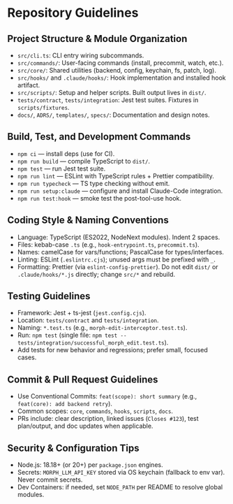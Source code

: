 # Repository Guidelines

## Project Structure & Module Organization
- `src/cli.ts`: CLI entry wiring subcommands.
- `src/commands/`: User-facing commands (install, precommit, watch, etc.).
- `src/core/`: Shared utilities (backend, config, keychain, fs, patch, log).
- `src/hooks/` and `.claude/hooks/`: Hook implementation and installed hook artifact.
- `src/scripts/`: Setup and helper scripts. Built output lives in `dist/`.
- `tests/contract`, `tests/integration`: Jest test suites. Fixtures in `scripts/fixtures`.
- `docs/`, `ADRS/`, `templates/`, `specs/`: Documentation and design notes.

## Build, Test, and Development Commands
- `npm ci` — install deps (use for CI).
- `npm run build` — compile TypeScript to `dist/`.
- `npm test` — run Jest test suite.
- `npm run lint` — ESLint with TypeScript rules + Prettier compatibility.
- `npm run typecheck` — TS type checking without emit.
- `npm run setup:claude` — configure and install Claude-Code integration.
- `npm run test:hook` — smoke test the post-tool-use hook.

## Coding Style & Naming Conventions
- Language: TypeScript (ES2022, NodeNext modules). Indent 2 spaces.
- Files: kebab-case `.ts` (e.g., `hook-entrypoint.ts`, `precommit.ts`).
- Names: camelCase for vars/functions; PascalCase for types/interfaces.
- Linting: ESLint (`.eslintrc.cjs`); unused args must be prefixed with `_`.
- Formatting: Prettier (via `eslint-config-prettier`). Do not edit `dist/` or `.claude/hooks/*.js` directly; change `src/*` and rebuild.

## Testing Guidelines
- Framework: Jest + ts-jest (`jest.config.cjs`).
- Location: `tests/contract` and `tests/integration`.
- Naming: `*.test.ts` (e.g., `morph-edit-interceptor.test.ts`).
- Run: `npm test` (single file: `npm test -- tests/integration/successful_morph_edit.test.ts`).
- Add tests for new behavior and regressions; prefer small, focused cases.

## Commit & Pull Request Guidelines
- Use Conventional Commits: `feat(scope): short summary` (e.g., `feat(core): add backend retry`).
- Common scopes: `core`, `commands`, `hooks`, `scripts`, `docs`.
- PRs include: clear description, linked issues (`Closes #123`), test plan/output, and doc updates when applicable.

## Security & Configuration Tips
- Node.js: 18.18+ (or 20+) per `package.json` engines.
- Secrets: `MORPH_LLM_API_KEY` stored via OS keychain (fallback to env var). Never commit secrets.
- Dev Containers: if needed, set `NODE_PATH` per README to resolve global modules.
